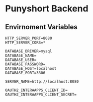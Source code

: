 # Punyshort Backend

## Envirnoment Variables
```properties
HTTP_SERVER_PORT=8080
HTTP_SERVER_CORS=*

DATABASE_DRIVER=mysql
DATABASE_NAME=
DATABASE_USER=
DATABASE_PASSWORD=
DATABASE_HOST=localhost
DATABASE_PORT=3306

SERVER_NAME=http://localhost:8080

OAUTH2_INTERAAPPS_CLIENT_ID=
OAUTH2_INTERAAPPS_CLIENT_SECRET=
```